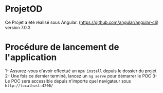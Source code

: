 # ProjetOD

Ce Projet a été réalisé sous Angular.
(https://github.com/angular/angular-cli) version 7.0.3.

# Procédure de lancement de l'application

1- Assurez-vous d'avoir effectué un `npm install` depuis le dossier du projet
2- Une fois ce dernier terminé, lancez un `ng serve` pour démarrer le POC
3- Le POC sera accessible depuis n'importe quel navigateur sous `http://localhost:4200/`